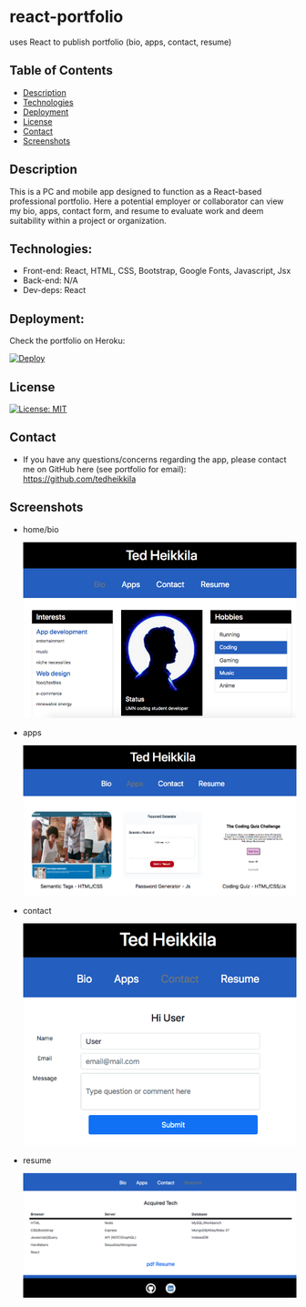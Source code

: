 # react-portfolio
uses React to publish portfolio (bio, apps, contact, resume)

  ## Table of Contents

  - [Description](#description)
  - [Technologies](#technologies)
  - [Deployment](#deployment)
  - [License](#license)
  - [Contact](#contact)
  - [Screenshots](#screenshots)

  ## Description

  This is a PC and mobile app designed to function as a React-based professional portfolio. Here a potential employer or collaborator can view my bio, apps, contact form, and resume to evaluate work and deem suitability within a project or organization. 
  
  ## Technologies:

  * Front-end: React, HTML, CSS, Bootstrap, Google Fonts, Javascript, Jsx
  * Back-end: N/A
  * Dev-deps: React

  ## Deployment:

  Check the portfolio on Heroku:

[![Deploy](https://www.herokucdn.com/deploy/button.svg)]()

  ## License
  
  [![License: MIT](https://img.shields.io/badge/License-MIT-yellow.svg)](https://opensource.org/licenses/MIT)
  
  ## Contact

  * If you have any questions/concerns regarding the app, please contact me on GitHub here (see portfolio for email): https://github.com/tedheikkila

## Screenshots

* home/bio

    ![](./public/assets/screenshots/rp-1.png)
  
* apps

    ![](./public/assets/screenshots/rp-2.png)

* contact

    ![](./public/assets/screenshots/rp-3.png)

* resume

    ![](./public/assets/screenshots/rp-4.png)





